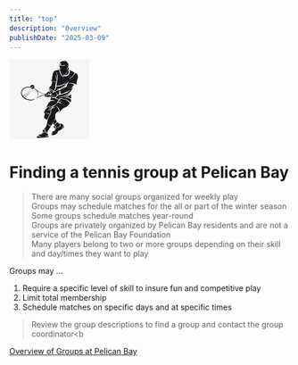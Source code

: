 ```yaml
---
title: "top"
description: "Overview"
publishDate: "2025-03-09"
---
```

![avatar](/page/content-images/tennis-guy.png)
# Finding a tennis group at Pelican Bay

> There are many social groups organized for weekly play<br>
Groups may schedule matches for the all or part of the winter season<br>
Some groups schedule matches year-round<br>
Groups are privately organized by Pelican Bay residents and are not a service of the Pelican Bay Foundation<br>
Many players belong to two or more groups depending on their skill and day/times they want to play<br>

Groups may ...
1. Require a specific level of skill to insure fun and competitive play
2. Limit total membership
3. Schedule matches on specific days and at specific times

> Review the group descriptions to find a group and contact the group coordinator<b

[Overview of Groups at Pelican Bay](../groupsummaries.md/)
